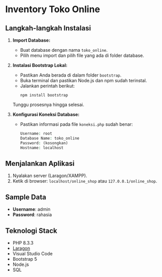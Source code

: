  # Inventory Toko Online

## Langkah-langkah Instalasi

1. **Import Database:**
   - Buat database dengan nama `toko_online`.
   - Pilih menu import dan pilih file yang ada di folder database.

2. **Instalasi Bootstrap Lokal:**
   - Pastikan Anda berada di dalam folder `bootstrap`.
   - Buka terminal dan pastikan Node.js dan npm sudah terinstal.
   - Jalankan perintah berikut:
     ```
     npm install bootstrap
     ```
   Tunggu prosesnya hingga selesai.

3. **Konfigurasi Koneksi Database:**
   - Pastikan informasi pada file `koneksi.php` sudah benar:
     ```php
     Username: root
     Database Name: toko_online
     Password: (kosongkan)
     Hostname: localhost
     ```

## Menjalankan Aplikasi

1. Nyalakan server (Laragon/XAMPP).
2. Ketik di browser: `localhost/online_shop` atau `127.0.0.1/online_shop`.

## Sample Data
- **Username**: admin
- **Password**: rahasia

## Teknologi Stack
- PHP 8.3.3
- [Laragon](https://laragon.org/download/)
- Visual Studio Code
- Bootstrap 5
- Node.js
- SQL
  





